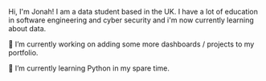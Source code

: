 Hi, I'm Jonah! I am a data student based in the UK.
I have a lot of education in software engineering and cyber security and i'm now currently learning about data.
<p>
 🔭 I’m currently working on adding some more dashboards / projects to my portfolio.
</p>
<p>
 🌱 I’m currently learning Python in my spare time.
</p>
